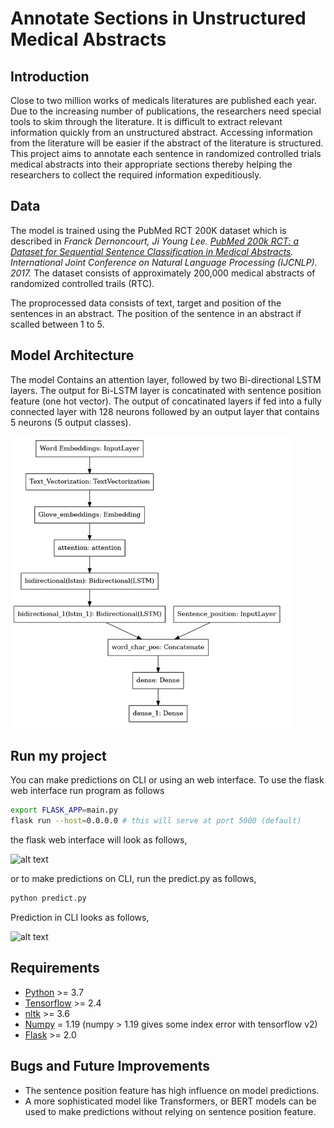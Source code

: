 # Annotate Sections in Unstructured Medical Abstracts

## Introduction

Close to two million works of medicals literatures are published each year.
Due to the increasing number of publications, the researchers need special
tools to skim through the literature. It is difficult to extract relevant
information quickly from an unstructured abstract. Accessing information
from the literature will be easier if the abstract of the literature is
structured. This project aims to annotate each sentence in
randomized controlled trials medical abstracts into their appropriate
sections thereby helping the researchers to collect the required
information expeditiously. 

## Data

The model is trained using the PubMed RCT 200K dataset which is described in  *Franck Dernoncourt, Ji Young Lee. [PubMed 200k RCT: a Dataset for Sequential Sentence Classification in Medical Abstracts](https://arxiv.org/abs/1710.06071). International Joint Conference on Natural Language Processing (IJCNLP). 2017.* The dataset consists of approximately 200,000 medical abstracts of randomized controlled trails (RTC). 

The proprocessed data consists of text, target and position of the sentences in an abstract. The position of the sentence in an abstract if scalled between 1 to 5.

## Model Architecture

The model Contains an attention layer, followed by two Bi-directional LSTM layers. The output for Bi-LSTM layer is concatinated with sentence position feature (one hot vector). The output of concatinated layers if fed into a fully connected layer with 128 neurons followed by an output layer that contains 5 neurons (5 output classes).

<p float="middle">
  <img src="static/model.png" width="450" />
</p>


## Run my project

You can make predictions on CLI or using an web interface. To use the flask web interface run program as follows

```bash
export FLASK_APP=main.py
flask run --host=0.0.0.0 # this will serve at port 5000 (default)
```
the flask web interface will look as follows, 

![alt text](https://github.com/iamvigneshwars/annotate-unstructured-medical-abstracts/blob/main/static/web_interface_demo.gif)

or to make predictions on CLI, run the predict.py as follows,


```bash
python predict.py
```
Prediction in CLI looks as follows,

![alt text](https://github.com/iamvigneshwars/annotate-unstructured-medical-abstracts/blob/main/static/cli_demo.gif)

## Requirements

- [Python](https://www.python.org/downloads/) >= 3.7
- [Tensorflow](https://www.tensorflow.org/install) >= 2.4
- [nltk](https://numpy.org/install/) >= 3.6
- [Numpy](https://github.com/facebookresearch/fastText) = 1.19 (numpy > 1.19 gives some index error with tensorflow v2)
- [Flask](https://flask.palletsprojects.com/en/2.0.x/) >= 2.0


## Bugs and Future Improvements

- The sentence position feature has high influence on model predictions.  
- A more sophisticated model like Transformers, or BERT models can be used to make predictions without relying on sentence position feature.  
